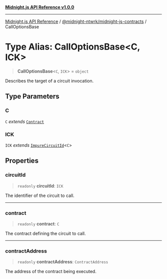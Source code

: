 [**Midnight.js API Reference v1.0.0**](../../../README.md)

***

[Midnight.js API Reference](../../../packages.md) / [@midnight-ntwrk/midnight-js-contracts](../README.md) / CallOptionsBase

# Type Alias: CallOptionsBase\<C, ICK\>

> **CallOptionsBase**\<`C`, `ICK`\> = `object`

Describes the target of a circuit invocation.

## Type Parameters

### C

`C` *extends* [`Contract`](../../midnight-js-types/interfaces/Contract.md)

### ICK

`ICK` *extends* [`ImpureCircuitId`](../../midnight-js-types/type-aliases/ImpureCircuitId.md)\<`C`\>

## Properties

### circuitId

> `readonly` **circuitId**: `ICK`

The identifier of the circuit to call.

***

### contract

> `readonly` **contract**: `C`

The contract defining the circuit to call.

***

### contractAddress

> `readonly` **contractAddress**: `ContractAddress`

The address of the contract being executed.
